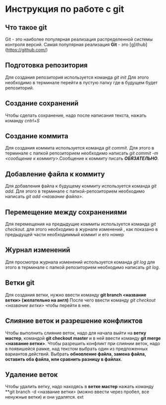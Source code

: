 # Инструкция по работе с git

## Что такое git
Git - это наиболее популярная реализация распределенной системы контроля версий. Самая популярная реализация **Git** - это [g]ithub] (https://github.com/)

## Подготовка репозитория
Для создания репозитория используется команда *git init* Для этого необходимо в терминале перейти в пустую папку где в будущем будет репозиторий.
## Создание сохранений
Чтобы сделать сохранение, надо после написания текста, нажать команду *cntrl+S*
## Создание коммита 
Для создания коммита используется команда *git commit*. Для этого в терминале с папкой репозиторием необходимо написать *git commit -m <сообщение к коммиту>*.Сообщение к коммиту писать ***ОБЯЗАТЕЛЬНО***.

## Добавление файла к коммиту
Для добавления файла к будущему коммиту используется команда *git add*. Для этого в терминале с папкой-репозиторием необходимо написать *git add <название файла>*. 
 
## Перемещение между сохранениями
Для перемещения на предыдущие коммиты используется команда *git checkout*. для этого необходимо в журнале изменений , как показано в предыдущей части необходиммый коммит и его номер  
## Журнал изменений
Для просмотра журнала изменений используется команда *git log* для этого в терминале с папкой репозиторием необходимо написать *git log*.

## Ветки git
Для создания ветки, нужно ввести команду  **git branch <название ветки> (желательно на англ)** После чего ввести команду *git checkout <название ветки>* чтобы перейти в нее. 
## Слияние веток и разрешение конфликтов
Чтобы выполнить слияние веток, надо для начала выйти на **ветку мастер**, командой **git checkout master** и в ней ввести команду **git merge <название ветки>**. 
Чтобы разрешить конфликт при слиянии веток, надо в появишейся рамке, над текстом выбрать один из предложенных вариантов действий. Выбрать **обновление файла, замена файла, оставить оба файла, или сравнить разницу в файлах**.  

## Удаление веток
Чтобы удалить ветку, надо находясь в **ветке мастер** нажать команду **git branch -d <название ветки> (можно ввести через пробел, все ненужные ветки) и они удалятся. ext

